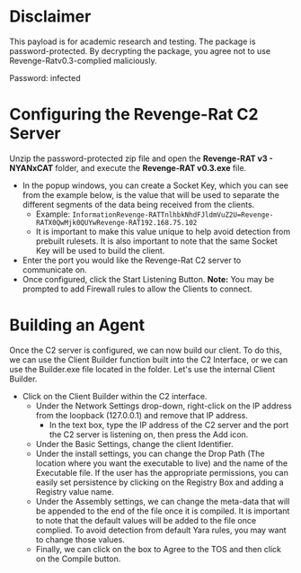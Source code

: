 # Disclaimer
This payload is for academic research and testing. The package is password-protected. By decrypting the package, you agree not to use Revenge-Ratv0.3-complied maliciously.

Password: infected

# Configuring the Revenge-Rat C2 Server
Unzip the password-protected zip file and open the **Revenge-RAT v3 - NYANxCAT** folder, and execute the **Revenge-RAT v0.3.exe** file.
- In the popup windows, you can create a Socket Key, which you can see from the example below, is the value that will be used to separate the different segments of the data being received from the clients.
  - Example: ``` InformationRevenge-RATTnlhbkNhdFJldmVuZ2U=Revenge-RATX0QwMjk0QUYwRevenge-RAT192.168.75.102 ```
  - It is important to make this value unique to help avoid detection from prebuilt rulesets. It is also important to note that the same Socket Key will be used to build the client.
- Enter the port you would like the Revenge-Rat C2 server to communicate on.
- Once configured, click the Start Listening Button. **Note:** You may be prompted to add Firewall rules to allow the Clients to connect. 

# Building an Agent
Once the C2 server is configured, we can now build our client. To do this, we can use the Client Builder function built into the C2 Interface, or we can use the Builder.exe file located in the folder. Let's use the internal Client Builder. 
- Click on the Client Builder within the C2 interface.
  - Under the Network Settings drop-down, right-click on the IP address from the loopback (127.0.0.1) and remove that IP address.
    - In the text box, type the IP address of the C2 server and the port the C2 server is listening on, then press the Add icon.
  - Under the Basic Settings, change the client Identifier.
  - Under the install settings, you can change the Drop Path (The location where you want the executable to live) and the name of the Executable file. If the user has the appropriate permissions, you can easily set persistence by clicking on the Registry Box and adding a Registry value name.
  - Under the Assembly settings, we can change the meta-data that will be appended to the end of the file once it is compiled. It is important to note that the default values will be added to the file once complied. To avoid detection from default Yara rules, you may want to change those values.
  - Finally, we can click on the box to Agree to the TOS and then click on the Compile button.
